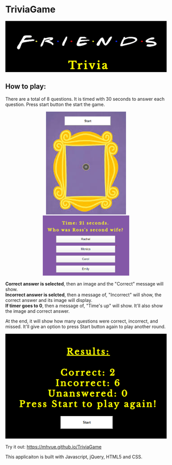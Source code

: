 # TriviaGame
<p align="center">
<img src="assets/images/friendsTriviaLogo.png">
</p>

## How to play:
There are a total of 8 questions. It is timed with 30 seconds to answer each question. Press start button the start the game.
<p align="center">
<img src="assets/images/friendsFrameStart.png" width="250px"><img src="assets/images/friendsQuesAnsLogo.png" width="270px">
</p>

**Correct answer is selected**, then an image and the "Correct" message will show.  
**Incorrect answer is selcted**, then a message of, "Incorrect" will show, the correct answer and its image will display.  
**If timer goes to 0**, then a message of, "Time's up" will show. It'll also show the image and correct answer.    

At the end, it will show how many questions were correct, incorrect, and missed. It'll give an option to press Start button again to play another round. 
<p align="center"><img src="assets/images/friendsResults.png"></p>

Try it out: https://mhvue.github.io/TriviaGame  

This applicaiton is built with Javascript, jQuery, HTML5 and CSS. 

